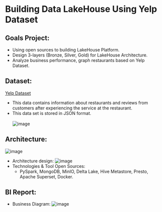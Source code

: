 # Building Data LakeHouse Using Yelp Dataset
## Goals Project:
- Using open sources to building LakeHouse Platform.
- Design 3-layers (Bronze, Silver, Gold) for LakeHouse Architecture.
- Analyze business performance, graph restaurants based on Yelp Dataset.
## Dataset:
[Yelp Dataset](https://business.yelp.com/data/resources/open-dataset/)
- This data contains information about restaurants and reviews from customers after experiencing the service at the restaurant.
- This data set is stored in JSON format. <br>
<br>![image](https://github.com/user-attachments/assets/218f1679-77d9-4435-a738-953bbc9f3124)
## Architecture:
![image](https://github.com/user-attachments/assets/dbc41b73-3162-448d-80fd-a031c61b11fb) <br>
- Architecture design:
![image](https://github.com/user-attachments/assets/19843b2e-c3f5-4bfb-9ba2-638d0bffbd5a)
- Technologies & Tool Open Sources:
  - PySpark, MongoDB, MinIO, Delta Lake, Hive Metastore, Presto, Apache Superset, Docker.
## BI Report:
- Business Diagram:
![image](https://github.com/user-attachments/assets/8e0c641e-19dc-433d-aebe-caa336646fe7)




